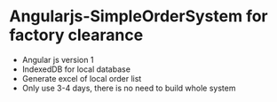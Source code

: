 # Angularjs-SimpleOrderSystem for factory clearance

<ul>
    <li>Angular js version 1</li>
    <li>IndexedDB for local database</li>
    <li>Generate excel of local order list</li>
    <li> Only use 3-4 days, there is no need to build whole system</li>
</ul>
